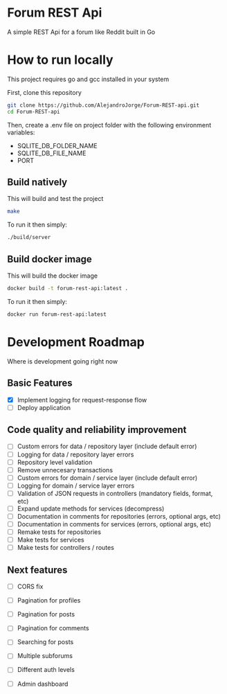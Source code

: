 # Forum REST Api

A simple REST Api for a forum like Reddit built in Go

# How to run locally

This project requires go and gcc installed in your system

First, clone this repository
```bash
git clone https://github.com/AlejandroJorge/Forum-REST-api.git
cd Forum-REST-api
```

Then, create a .env file on project folder with the following environment variables:
- SQLITE_DB_FOLDER_NAME
- SQLITE_DB_FILE_NAME
- PORT

## Build natively

This will build and test the project
```bash
make
```

To run it then simply:
```bash
./build/server
```

## Build docker image

This will build the docker image
```bash
docker build -t forum-rest-api:latest .
```

To run it then simply:
```bash
docker run forum-rest-api:latest
```

# Development Roadmap

Where is development going right now

## Basic Features

- [x] Implement logging for request-response flow
- [ ] Deploy application

## Code quality and reliability improvement

- [ ] Custom errors for data / repository layer (include default error)
- [ ] Logging for data / repository layer errors
- [ ] Repository level validation
- [ ] Remove unnecesary transactions
- [ ] Custom errors for domain / service layer (include default error)
- [ ] Logging for domain / service layer errors
- [ ] Validation of JSON requests in controllers (mandatory fields, format, etc)
- [ ] Expand update methods for services (decompress)
- [ ] Documentation in comments for repositories (errors, optional args, etc)
- [ ] Documentation in comments for services (errors, optional args, etc)
- [ ] Remake tests for repositories
- [ ] Make tests for services
- [ ] Make tests for controllers / routes

## Next features

- [ ] CORS fix
- [ ] Pagination for profiles
- [ ] Pagination for posts
- [ ] Pagination for comments
- [ ] Searching for posts
- [ ] Multiple subforums
- [ ] Different auth levels
- [ ] Admin dashboard

